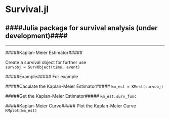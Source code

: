 # Survival.jl
####Julia package for survival analysis (under development)####
---
---
#####Kaplan-Meier Estimator#####

Create a survival object for further use<br/>
`survobj = SurvObject(time, event)`

#####Example#####
For example 

#####Caculate the Kaplan-Meier Estimator#####
`km_est = KMest(survobj)`

#####Get the Kaplan-Meier Estimator#####
`km_est.surv_func`

#####Kaplan-Meier Curve#####
Plot the Kaplan-Meier Curve<br/>
`KMplot(km_est)`
